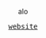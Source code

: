 <div align="center">
  <p>alo</p>
  <samp>
    <a href="https://ridwanhdy.netlify.app" target="blank" rel="noopener noreferrer">website</a>
  </samp>
</div>
